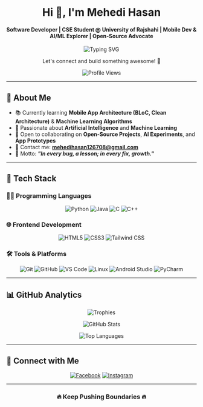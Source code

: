 <h1 align="center">Hi 👋, I'm Mehedi Hasan</h1>
<h4 align="center">Software Developer | CSE Student @ University of Rajshahi | Mobile Dev & AI/ML Explorer | Open-Source Advocate</h4>

<p align="center">
  <img src="https://readme-typing-svg.herokuapp.com?font=Fira+Code&size=23&pause=1000&color=36BCF7&center=true&vCenter=true&width=1000&lines=Software+Developer+%7C+CSE+Student+at+University+of+Rajshahi;Learning+App+Development+%26+AI/ML+%7C+Building+smart+and+useful+apps...+🚀" alt="Typing SVG" />
</p>
<p align = "center">Let's connect and build something awesome! 🌟</p>
<p align="center">
  <img src="https://komarev.com/ghpvc/?username=MehediHasan135&label=Profile%20Views&color=00FFD1&style=flat-square" alt="Profile Views" />
</p>

---

## 🧠 About Me

- 📚 Currently learning **Mobile App Architecture (BLoC, Clean Architecture)** & **Machine Learning Algorithms**
- 🤖 Passionate about **Artificial Intelligence** and **Machine Learning**
- 🤝 Open to collaborating on **Open-Source Projects**, **AI Experiments**, and **App Prototypes**
- 📩 Contact me: **mehedihasan126708@gmail.com**
- 💬 Motto: _**"In every bug, a lesson; in every fix, growth."**_

---

## 🚀 Tech Stack

<!--### 👨‍💻 Programming Languages  
![Python](https://img.shields.io/badge/Python-3776AB?style=flat&logo=python&logoColor=white)  
![Java](https://img.shields.io/badge/Java-007396?style=flat&logo=java&logoColor=white)  
![C](https://img.shields.io/badge/C-00599C?style=flat&logo=c&logoColor=white)  
![C++](https://img.shields.io/badge/C++-00599C?style=flat&logo=c%2B%2B&logoColor=white)

### 🌐 Frontend Development  
![HTML5](https://img.shields.io/badge/HTML5-E34F26?style=flat&logo=html5&logoColor=white)  
![CSS3](https://img.shields.io/badge/CSS3-1572B6?style=flat&logo=css3&logoColor=white)  
![Tailwind CSS](https://img.shields.io/badge/Tailwind_CSS-06B6D4?style=flat&logo=tailwind-css&logoColor=white)  

### 🛠️ Tools & Platforms  
![Git](https://img.shields.io/badge/Git-F05032?style=flat&logo=git&logoColor=white)  
![GitHub](https://img.shields.io/badge/GitHub-181717?style=flat&logo=github&logoColor=white)  
![VS Code](https://img.shields.io/badge/VS%20Code-007ACC?style=flat&logo=visual-studio-code&logoColor=white)  
![Linux](https://img.shields.io/badge/Linux-FCC624?style=flat&logo=linux&logoColor=black)  
![Android Studio](https://img.shields.io/badge/Android_Studio-3DDC84?style=flat&logo=android-studio&logoColor=white)  
![PyCharm](https://img.shields.io/badge/PyCharm-000000?style=flat&logo=pycharm&logoColor=green)  
-->
### 👨‍💻 Programming Languages
<p align = "center"><img src="https://img.shields.io/badge/Python-3776AB?style=flat&logo=python&logoColor=white" alt="Python" />
<img src="https://img.shields.io/badge/Java-007396?style=flat&logo=java&logoColor=white" alt="Java" />
<img src="https://img.shields.io/badge/C-00599C?style=flat&logo=c&logoColor=white" alt="C" />
<img src="https://img.shields.io/badge/C++-00599C?style=flat&logo=c%2B%2B&logoColor=white" alt="C++" />
</p>

### 🌐 Frontend Development
<p align = "center"><img src="https://img.shields.io/badge/HTML5-E34F26?style=flat&logo=html5&logoColor=white" alt="HTML5" />
<img src="https://img.shields.io/badge/CSS3-1572B6?style=flat&logo=css3&logoColor=white" alt="CSS3" />
<img src="https://img.shields.io/badge/Tailwind_CSS-06B6D4?style=flat&logo=tailwind-css&logoColor=white" alt="Tailwind CSS" />
</p>

### 🛠️ Tools & Platforms 
<p align = "center"><img src="https://img.shields.io/badge/Git-F05032?style=flat&logo=git&logoColor=white" alt="Git" />
<img src="https://img.shields.io/badge/GitHub-181717?style=flat&logo=github&logoColor=white" alt="GitHub" />
<img src="https://img.shields.io/badge/VS%20Code-007ACC?style=flat&logo=visual-studio-code&logoColor=white" alt="VS Code" />
<img src="https://img.shields.io/badge/Linux-FCC624?style=flat&logo=linux&logoColor=black" alt="Linux" />
<img src="https://img.shields.io/badge/Android_Studio-3DDC84?style=flat&logo=android-studio&logoColor=white" alt="Android Studio" />
<img src="https://img.shields.io/badge/PyCharm-000000?style=flat&logo=pycharm&logoColor=green" alt="PyCharm" /></p>

---

## 📊 GitHub Analytics

<p align="center">
  <img src="https://github-profile-trophy.vercel.app/?username=MehediHasan135&theme=merko&margin-w=15&margin-h=15&no-frame=true" alt="Trophies" />
</p>

<p align="center">
  <img src="https://github-readme-stats.vercel.app/api?username=MehediHasan135&show_icons=true&theme=algolia&hide_border=true&icon_color=00FFD1&title_color=00FFD1&text_color=FFFFFF&bg_color=000000" alt="GitHub Stats" />
</p>

<p align="center">
  <img src="https://github-readme-stats.vercel.app/api/top-langs/?username=MehediHasan135&layout=compact&theme=algolia&hide_border=true&bg_color=000000" alt="Top Languages" />
</p>

---

## 🔗 Connect with Me

<p align="center">
  <a href="https://www.facebook.com/mdmahedi.hassan.735507" target="_blank"><img src="https://img.shields.io/badge/Facebook-000000?style=for-the-badge&logo=facebook&logoColor=1877F2" alt="Facebook"/></a>
  <a href="https://www.instagram.com/mdmahedi48/" target="_blank"><img src="https://img.shields.io/badge/Instagram-000000?style=for-the-badge&logo=instagram&logoColor=E4405F" alt="Instagram"/></a>
</p>

---

<h3 align="center">🔥 Keep Pushing Boundaries 🔥</h3>
